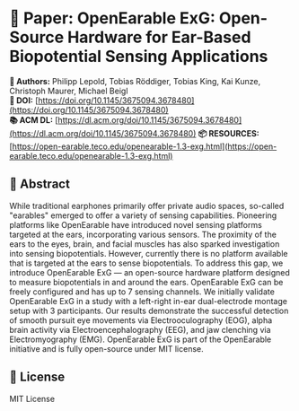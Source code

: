 # 📄 Paper: OpenEarable ExG: Open-Source Hardware for Ear-Based Biopotential Sensing Applications

**👥 Authors:** Philipp Lepold, Tobias Röddiger, Tobias King, Kai Kunze, Christoph Maurer, Michael Beigl  
**🔗 DOI:** [https://doi.org/10.1145/3675094.3678480](https://doi.org/10.1145/3675094.3678480)  
**📚 ACM DL:** [https://dl.acm.org/doi/10.1145/3675094.3678480](https://dl.acm.org/doi/10.1145/3675094.3678480)
**📦 RESOURCES:** [https://open-earable.teco.edu/openearable-1.3-exg.html](https://open-earable.teco.edu/openearable-1.3-exg.html)

## 📄 Abstract

While traditional earphones primarily offer private audio spaces, so-called "earables" emerged to offer a variety of sensing capabilities. Pioneering platforms like OpenEarable have introduced novel sensing platforms targeted at the ears, incorporating various sensors. The proximity of the ears to the eyes, brain, and facial muscles has also sparked investigation into sensing biopotentials. However, currently there is no platform available that is targeted at the ears to sense biopotentials. To address this gap, we introduce OpenEarable ExG — an open-source hardware platform designed to measure biopotentials in and around the ears. OpenEarable ExG can be freely configured and has up to 7 sensing channels. We initially validate OpenEarable ExG in a study with a left-right in-ear dual-electrode montage setup with 3 participants. Our results demonstrate the successful detection of smooth pursuit eye movements via Electrooculography (EOG), alpha brain activity via Electroencephalography (EEG), and jaw clenching via Electromyography (EMG). OpenEarable ExG is part of the OpenEarable initiative and is fully open-source under MIT license.


## 🪪 License

MIT License
